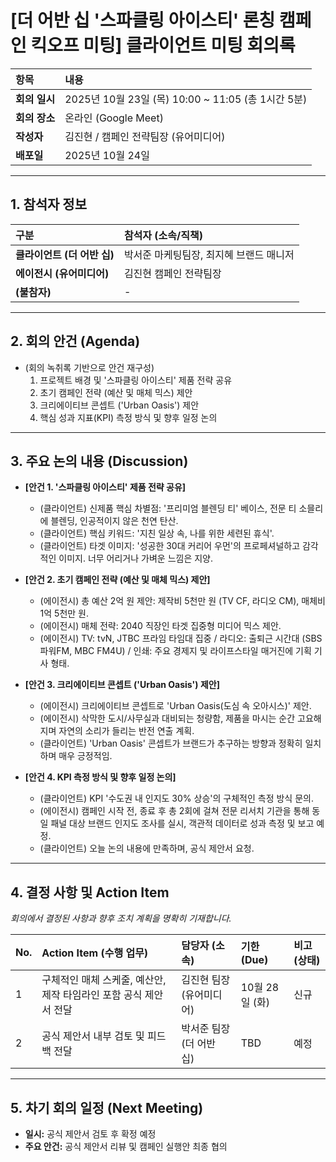 # [더 어반 십 '스파클링 아이스티' 론칭 캠페인 킥오프 미팅] 클라이언트 미팅 회의록

| 항목 | 내용 |
| :--- | :--- |
| **회의 일시** | 2025년 10월 23일 (목) 10:00 ~ 11:05 (총 1시간 5분) |
| **회의 장소** | 온라인 (Google Meet) |
| **작성자** | 김진현 / 캠페인 전략팀장 (유어미디어) |
| **배포일** | 2025년 10월 24일 |

---

## 1. 참석자 정보

| 구분 | 참석자 (소속/직책) |
| :--- | :--- |
| **클라이언트 (더 어반 십)** | 박서준 마케팅팀장, 최지혜 브랜드 매니저 |
| **에이전시 (유어미디어)** | 김진현 캠페인 전략팀장 |
| **(불참자)** | - |

---

## 2. 회의 안건 (Agenda)

* (회의 녹취록 기반으로 안건 재구성)
    1.  프로젝트 배경 및 '스파클링 아이스티' 제품 전략 공유
    2.  초기 캠페인 전략 (예산 및 매체 믹스) 제안
    3.  크리에이티브 콘셉트 ('Urban Oasis') 제안
    4.  핵심 성과 지표(KPI) 측정 방식 및 향후 일정 논의

---

## 3. 주요 논의 내용 (Discussion)

* **[안건 1. '스파클링 아이스티' 제품 전략 공유]**
    * (클라이언트) 신제품 핵심 차별점: '프리미엄 블렌딩 티' 베이스, 전문 티 소믈리에 블렌딩, 인공적이지 않은 천연 탄산.
    * (클라이언트) 핵심 키워드: '지친 일상 속, 나를 위한 세련된 휴식'.
    * (클라이언트) 타겟 이미지: '성공한 30대 커리어 우먼'의 프로페셔널하고 감각적인 이미지. 너무 어리거나 가벼운 느낌은 지양.

* **[안건 2. 초기 캠페인 전략 (예산 및 매체 믹스) 제안]**
    * (에이전시) 총 예산 2억 원 제안: 제작비 5천만 원 (TV CF, 라디오 CM), 매체비 1억 5천만 원.
    * (에이전시) 매체 전략: 2040 직장인 타겟 집중형 미디어 믹스 제안.
    * (에이전시) TV: tvN, JTBC 프라임 타임대 집중 / 라디오: 출퇴근 시간대 (SBS 파워FM, MBC FM4U) / 인쇄: 주요 경제지 및 라이프스타일 매거진에 기획 기사 형태.

* **[안건 3. 크리에이티브 콘셉트 ('Urban Oasis') 제안]**
    * (에이전시) 크리에이티브 콘셉트로 'Urban Oasis(도심 속 오아시스)' 제안.
    * (에이전시) 삭막한 도시/사무실과 대비되는 청량함, 제품을 마시는 순간 고요해지며 자연의 소리가 들리는 반전 연출 계획.
    * (클라이언트) 'Urban Oasis' 콘셉트가 브랜드가 추구하는 방향과 정확히 일치하며 매우 긍정적임.

* **[안건 4. KPI 측정 방식 및 향후 일정 논의]**
    * (클라이언트) KPI '수도권 내 인지도 30% 상승'의 구체적인 측정 방식 문의.
    * (에이전시) 캠페인 시작 전, 종료 후 총 2회에 걸쳐 전문 리서치 기관을 통해 동일 패널 대상 브랜드 인지도 조사를 실시, 객관적 데이터로 성과 측정 및 보고 예정.
    * (클라이언트) 오늘 논의 내용에 만족하며, 공식 제안서 요청.

---

## 4. 결정 사항 및 Action Item

*회의에서 결정된 사항과 향후 조치 계획을 명확히 기재합니다.*

| No. | Action Item (수행 업무) | 담당자 (소속) | 기한 (Due) | 비고 (상태) |
| :--- | :--- | :--- | :--- | :--- |
| 1 | 구체적인 매체 스케줄, 예산안, 제작 타임라인 포함 공식 제안서 전달 | 김진현 팀장 (유어미디어) | 10월 28일 (화) | 신규 |
| 2 | 공식 제안서 내부 검토 및 피드백 전달 | 박서준 팀장 (더 어반 십) | TBD | 예정 |

---

## 5. 차기 회의 일정 (Next Meeting)

* **일시:** 공식 제안서 검토 후 확정 예정
* **주요 안건:** 공식 제안서 리뷰 및 캠페인 실행안 최종 협의